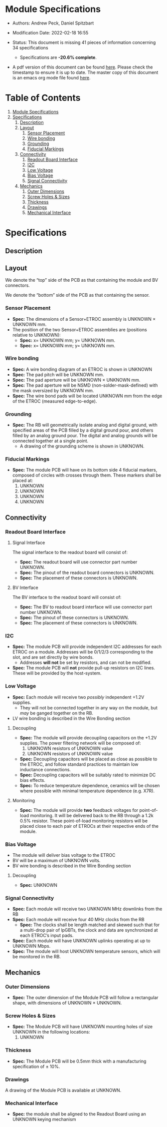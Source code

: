 

# Module Specifications

-   Authors: Andrew Peck, Daniel Spitzbart

-   Modification Date: 2022-02-18 16:55

-   Status: This document is missing 41 pieces of information concerning  34 specifications
    -   Specifications are **-20.6% complete**.

-   A pdf version of this document can be found [here](./module-specs.pdf). Please check the timestamp to ensure it is up to date. The master copy of this document is an emacs org mode file found [here](https://gitlab.cern.ch/cms-etl-electronics/readout-board-docs/-/blob/master/docs/Specifications/module-specs.org).


# Table of Contents

1.  [Module Specifications](#orgf92a507)
2.  [Specifications](#org6fb4452)
    1.  [Description](#orgc50e086)
    2.  [Layout](#org0164844)
        1.  [Sensor Placement](#org13197f0)
        2.  [Wire bonding](#org7e328ec)
        3.  [Grounding](#orgc7a2737)
        4.  [Fiducial Markings](#org5166a24)
    3.  [Connectivity](#orgfd97953)
        1.  [Readout Board Interface](#orgeb6cafd)
        2.  [I2C](#orga871349)
        3.  [Low Voltage](#org64a4579)
        4.  [Bias Voltage](#orgf6ecb4a)
        5.  [Signal Connectivity](#orgf9eb0b5)
    4.  [Mechanics](#orgc02b2ee)
        1.  [Outer Dimensions](#org795588f)
        2.  [Screw Holes & Sizes](#org2cee3bc)
        3.  [Thickness](#org79fb46c)
        4.  [Drawings](#org7778ee1)
        5.  [Mechanical Interface](#org01ff622)


# Specifications


## Description


## Layout

We denote the &ldquo;top&rdquo; side of the PCB as that containing the module and BV connectors.

We denote the &ldquo;bottom&rdquo; side of the PCB as that containing the sensor.


### Sensor Placement

-   **Spec:** The dimensions of a Sensor+ETROC assembly is <span class="underline">UNKNOWN</span> &times; <span class="underline">UNKNOWN</span> mm.
-   The position of the two Sensor+ETROC assemblies are (positions relative to <span class="underline">UNKNOWN</span>):
    -   **Spec:** x= <span class="underline">UNKNOWN</span> mm;  y= <span class="underline">UNKNOWN</span> mm.
    -   **Spec:** x= <span class="underline">UNKNOWN</span> mm;  y= <span class="underline">UNKNOWN</span> mm.


### Wire bonding

-   **Spec:** A wire bonding diagram of an ETROC is shown in <span class="underline">UNKNOWN</span>
-   **Spec:** The pad pitch will be <span class="underline">UNKNOWN</span> mm.
-   **Spec:** The pad aperture will be <span class="underline">UNKNOWN</span> &times; <span class="underline">UNKNOWN</span> mm.
-   **Spec:** The pad aperture will be NSMD (non-solder-mask-defined) with the mask oversized by <span class="underline">UNKNOWN</span> mm.
-   **Spec:** The wire bond pads will be located <span class="underline">UNKNOWN</span> mm from the edge of the ETROC (measured edge-to-edge).


### Grounding

-   **Spec:** The RB will geometrically isolate analog and digital ground, with specified areas of the PCB filled by a digital ground pour, and others filled by an analog ground pour. The digital and analog grounds will be connected together at a single point.
    -   A drawing of the grounding scheme is shown in <span class="underline">UNKNOWN</span>.


### Fiducial Markings

-   **Spec:** The module PCB will have on its bottom side 4 fiducial markers, composed of circles with crosses through them. These markers shall be placed at:
    1.  <span class="underline">UNKNOWN</span>
    2.  <span class="underline">UNKNOWN</span>
    3.  <span class="underline">UNKNOWN</span>
    4.  <span class="underline">UNKNOWN</span>


## Connectivity


### Readout Board Interface

1.  Signal Interface

    The signal interface to the readout board will consist of:
    
    -   **Spec:** The readout board will use connector part number <span class="underline">UNKNOWN</span>.
    -   **Spec:** The pinout of the readout board connectors is <span class="underline">UNKNOWN</span>.
    -   **Spec:** The placement of these connectors is <span class="underline">UNKNOWN</span>.

2.  BV Interface

    The BV interface to the readout board will consist of:
    
    -   **Spec:** The BV to readout board interface will use connector part number <span class="underline">UNKNOWN</span>.
    -   **Spec:** The pinout of these connectors is <span class="underline">UNKNOWN</span>.
    -   **Spec:** The placement of these connectors is <span class="underline">UNKNOWN</span>.


### I2C

-   **Spec:** The module PCB will provide independent I2C addresses for each ETROC on a module. Addresses will be 0/1/2/3 corresponding to the slot, and are set directly by wire bonds.
    -   Addresses **will not** be set by resistors, and can not be modified.
-   **Spec:** The module PCB will **not** provide pull-up resistors on I2C lines. These will be provided by the host-system.


### Low Voltage

-   **Spec:** Each module will receive two *possibly* independent +1.2V supplies.
    -   They will not be connected together in any way on the module, but *may* be ganged together on the RB.
-   LV wire bonding is described in the Wire Bonding section

1.  Decoupling

    -   **Spec:** The module will provide decoupling capacitors on the +1.2V supplies. The power filtering network will be composed of:
        1.  <span class="underline">UNKNOWN</span> resistors of <span class="underline">UNKNOWN</span> value
        2.  <span class="underline">UNKNOWN</span> resistors of <span class="underline">UNKNOWN</span> value
    -   **Spec:** Decoupling capacitors will be placed as close as possible to the ETROC, and follow standard practices to maintain low inductance connections.
    -   **Spec:** Decoupling capacitors will be suitably rated to minimize DC bias effects.
    -   **Spec:** To reduce temperature dependence, ceramics will be chosen where possible with minimal temperature dependence (e.g. X7R).

2.  Monitoring

    -   **Spec:** The module will provide **two** feedback voltages for point-of-load monitoring. It will be delivered back to the RB through a 1.2k 0.5% resistor. These point-of-load monitoring resistors will be placed close to each pair of ETROCs at their respective ends of the module.


### Bias Voltage

-   The module will deliver bias voltage to the ETROC
-   BV will be a maximum of <span class="underline">UNKNOWN</span> volts.
-   BV wire bonding is described in the Wire Bonding section

1.  Decoupling

    -   **Spec:** <span class="underline">UNKNOWN</span>


### Signal Connectivity

-   **Spec:** Each module will receive two <span class="underline">UNKNOWN</span> MHz downlinks from the RB
-   **Spec:** Each module will receive four 40 MHz clocks from the RB
    -   **Spec:** The clocks shall be length matched and skewed such that for a multi-drop pair of lpGBTs, the clock and data are synchronized at each ETROC&rsquo;s input pads.
-   **Spec:** Each module will have <span class="underline">UNKNOWN</span> uplinks operating at up to <span class="underline">UNKNOWN</span> Mbps.
-   **Spec:** The module will host <span class="underline">UNKNOWN</span> temperature sensors, which will be monitored in the RB.


## Mechanics


### Outer Dimensions

-   **Spec:** The outer dimension of the Module PCB will follow a rectangular shape, with dimensions of <span class="underline">UNKNOWN</span> &times; <span class="underline">UNKNOWN</span>.


### Screw Holes & Sizes

-   **Spec:** The Module PCB will have <span class="underline">UNKNOWN</span> mounting holes of size <span class="underline">UNKNOWN</span> in the following locations:
    1.  <span class="underline">UNKNOWN</span>


### Thickness

-   **Spec:** The Module PCB will be 0.5mm thick with a manufacturing specification of &plusmn; 10%.


### Drawings

A drawing of the Module PCB is available at <span class="underline">UNKNOWN</span>.


### Mechanical Interface

-   **Spec:** the module shall be aligned to the Readout Board using an <span class="underline">UNKNOWN</span> keying mechanism

